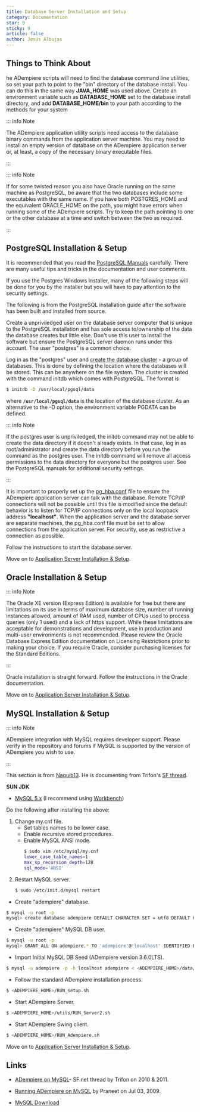```yaml
---
title: Database Server Installation and Setup
category: Documentation
star: 9
sticky: 9
article: false
author: Jesús Albujas
---
```


## Things to Think About

he ADempiere scripts will need to find the database command line utilities, so set your path to point to the "bin" directory of the database install. You can do this in the same way **JAVA_HOME** was used above. Create an environment variable such as **DATABASE_HOME** set to the database install directory, and add **DATABASE_HOME/bin** to your path according to the methods for your system

::: info Note

The ADempiere application utility scripts need access to the database binary commands from the application server machine. You may need to install an empty version of database on the ADempiere application server or, at least, a copy of the necessary binary executable files.

:::

::: info Note

If for some twisted reason you also have Oracle running on the same machine as PostgreSQL, be aware that the two databases include some executables with the same name. If you have both POSTGRES_HOME and the equivalent ORACLE_HOME on the path, you might have errors when running some of the ADempiere scripts. Try to keep the path pointing to one or the other database at a time and switch between the two as required.

:::

## PostgreSQL Installation & Setup

It is recommended that you read the [PostgreSQL Manuals](http://www.postgresql.org/docs/manuals) carefully. There are many useful tips and tricks in the documentation and user comments.

If you use the Postgres Windows Installer, many of the following steps will be done for you by the installer but you will have to pay attention to the security settings.

The following is from the PostgreSQL installation guide after the software has been built and installed from source.

Create a unpriviledged user on the database server computer that is unique to the PostgreSQL installation and has sole access to/ownership of the data the database creates but little else. Don't use this user to install the software but ensure the PostgreSQL server daemon runs under this account. The user "postgres" is a common choice.

Log in as the "postgres" user and [create the database cluster](http://www.postgresql.org/docs/8.4/interactive/creating-cluster.html) - a group of databases. This is done by defining the location where the databases will be stored. This can be anywhere on the file system. The cluster is created with the command initdb which comes with PostgreSQL. The format is

```bash
$ initdb -D /usr/local/pgsql/data
```

where **`/usr/local/pgsql/data`** is the location of the database cluster. As an alternative to the -D option, the environment variable PGDATA can be defined.

::: info Note

If the postgres user is unpriviledged, the initdb command may not be able to create the data directory if it doesn't already exists. In that case, log in as root/administrator and create the data directory before you run the command as the postgres user. The initdb command will remove all access permissions to the data directory for everyone but the postgres user. See the PostgreSQL manuals for additional security settings.

:::

It is important to properly set up the [pg_hba.conf](http://www.postgresql.org/docs/8.4/interactive/auth-pg-hba-conf.html) file to ensure the ADempiere application server can talk with the database. Remote TCP/IP connections will not be possible until this file is modified since the default behavior is to listen for TCP/IP connections only on the local loopback address **"localhost"**. When the application server and the database server are separate machines, the pg_hba.conf file must be set to allow connections from the application server. For security, use as restrictive a connection as possible.

Follow the instructions to start the database server.

Move on to [Application Server Installation & Setup](./application-server-installation-and-setup.md).

## Oracle Installation & Setup

::: info Note

The Oracle XE version (Express Edition) is available for free but there are limitations on its use in terms of maximum database size, number of running instances allowed, amount of RAM used, number of CPUs used to process queries (only 1 used) and a lack of https support. While these limitations are acceptable for demonstrations and development, use in production and multi-user environments is not recommended. Please review the Oracle Database Express Edition documentation on Licensing Restrictions prior to making your choice. If you require Oracle, consider purchasing licenses for the Standard Editions.

:::

Oracle installation is straight forward. Follow the instructions in the Oracle documentation.

Move on to [Application Server Installation & Setup](./application-server-installation-and-setup.md).

## MySQL Installation & Setup

::: info Note

ADempiere integration with MySQL requires developer support. Please verify in the repository and forums if MySQL is supported by the version of ADempiere you wish to use.

:::

This section is from [Naquib13](http://wiki.adempiere.net/User:Naquib13). He is documenting from Trifon's [SF thread](http://sourceforge.net/projects/adempiere/forums/forum/610546/topic/3854274).

**SUN JDK**
- [MySQL 5.x](http://www.mysql.com/downloads/mysql/) (I recommend using [Workbench](http://www.mysql.com/downloads/workbench/))

Do the following after installing the above:
1. Change my.cnf file.
   - Set tables names to be lower case.
   - Enable recursive stored procedures.
   - Enable MySQL ANSI mode.
     ```bash
     $ sudo vim /etc/mysql/my.cnf
     lower_case_table_names=1
     max_sp_recursion_depth=128
     sql_mode='ANSI'
     ```
2. Restart MySQL server.
   ```bash
   $ sudo /etc/init.d/mysql restart

- Create "adempiere" database.

```bash
$ mysql -u root -p
mysql> create database adempiere DEFAULT CHARACTER SET = utf8 DEFAULT COLLATE = utf8_bin;
```

- Create "adempiere" MySQL DB user.

```bash
$ mysql -u root -p
mysql> GRANT ALL ON adempiere.* TO 'adempiere'@'localhost' IDENTIFIED BY 'adempiere';
```

- Import Initial MySQL DB Seed (ADempiere version 3.6.0LTS).

```bash
$ mysql -u adempiere -p -h localhost adempiere < <ADEMPIERE_HOME>/data/Adempiere_mysql.dmp
```

- Follow the standard ADempiere installation process.

```bash
$ <ADEMPIERE_HOME>/RUN_setup.sh
```

- Start ADempiere Server.

```bash
$ <ADEMPIERE_HOME>/utils/RUN_Server2.sh
```

- Start ADempiere Swing client.

```bash
$ <ADEMPIERE_HOME>/RUN_Adempiere.sh
```

Move on to [Application Server Installation & Setup](./application-server-installation-and-setup.md).

## Links

- [ADempiere on MySQL](http://sourceforge.net/projects/adempiere/forums/forum/610546/topic/3854274)- SF.net thread by Trifon on 2010 & 2011.

- [Running ADempiere on MySQL](http://blogs.sun.com/praneet/entry/mysqling_adempiere) by Praneet on Jul 03, 2009.

- [MySQL Download](http://www.mysql.com/downloads/mysql/)

